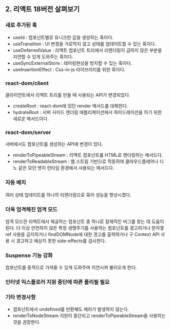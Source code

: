 ## 2. 리액트 18버전 살펴보기

### 새로 추가된 훅

- useId : 컴포넌트별로 유니크한 값을 생성하는 훅이다.
- useTransition : UI 변경을 가로막지 않고 상태를 업데이트할 수 있는 훅이다.
- useDeferredValue : 리액트 컴포넌트 트리에서 리렌더링이 급하지 않은 부분을 지연할 수 있게 도와주는 훅이다.
- useSyncExternalStore : 테어링현상을 방지할 수 있는 훅이다.
- useInsertionEffect : Css-in-js 라이브러리를 위한 훅이다.

### react-dom/client

클라이언트에서 리액트 트리를 만들 때 사용되는 API가 변경되었다.

- createRoot : react-dom에 있던 render 메서드를 대체한다.
- hydrateRoot : 서버 사이드 렌더링 애플리케이션에서 하이드레이션을 하기 위한 새로운 메서드이다.

### react-dom/server

서버에서도 컴포넌트를 생성하는 API에 변경이 있다.

- renderToPipeableStream : 리액트 컴포넌트를 HTML로 렌더링하는 메서드다.
- renderToReadableStream : 웹 스트림 기반으로 작동하여 클라우드플레어나 디노 같은 모던 엣지 런타임 환경에서 사용되는 메서드다.

### 자동 배치

여러 상태 업데이트를 하나의 리렌더링으로 묶어 성능을 향상시켰다.

### 더욱 엄격해진 엄격 모드

엄격 모드란 리액트에서 제공하는 컴포넌트 중 하나로 잠재적인 버그를 찾는 데 도움이 된다.
더 이상 안전하지 않은 특정 생명주기를 사용하는 컴포넌트를 경고하거나 문자열 ref 사용을 금지하거나 findDOMNode에 대한 경고를 출력하거나 구 Context API 사용 시 경고하고 예상치 못한 side-effects를 검사한다.

### Suspense 기능 강화

컴포넌트를 동적으로 가져올 수 있게 도와주며 지연시켜 불러오게 한다.

### 인터넷 익스플로러 지원 중단에 따른 폴리필 필요

### 기타 변경사항

- 컴포넌트에서 undefined를 반환해도 에러가 발생하지 않는다.
- renderToNodeStream 지원이 중단되고 renderToPipeableStream을 사용하는 것을 권장한다.
